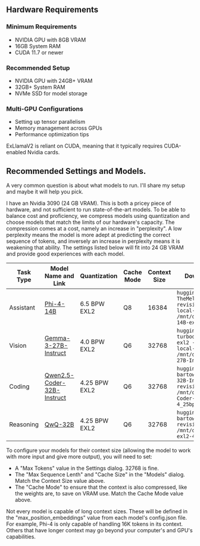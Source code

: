 ## Hardware Requirements

### Minimum Requirements
* NVIDIA GPU with 8GB VRAM
* 16GB System RAM
* CUDA 11.7 or newer

### Recommended Setup
* NVIDIA GPU with 24GB+ VRAM
* 32GB+ System RAM
* NVMe SSD for model storage

### Multi-GPU Configurations
* Setting up tensor parallelism
* Memory management across GPUs
* Performance optimization tips

ExLlamaV2 is reliant on CUDA, meaning that it typically requires CUDA-enabled Nvidia cards.

## Recommended Settings and Models.

A very common question is about what models to run. I'll share my setup and maybe it will help you pick.

I have an Nvidia 3090 (24 GB VRAM). This is both a pricey piece of hardware, and not sufficient to run state-of-the-art models. To be able to balance cost and proficiency, we compress models using quantization and choose models that match the limits of our hardware's capacity. The compression comes at a cost, namely an increase in "perplexity". A low perplexity means the model is more adept at predicting the correct sequence of tokens, and inversely an increase in perplexity means it is weakening that ability. The settings listed below will fit into 24 GB VRAM and provide good experiences with each model.

| Task Type | Model Name and Link                                                                            | Quantization  | Cache Mode | Context Size | Download Command                                                                                                                                               |
|-----------|------------------------------------------------------------------------------------------------|---------------|------------|--------------|----------------------------------------------------------------------------------------------------------------------------------------------------------------|
| Assistant | [Phi-4-14B](https://huggingface.co/TheMelonGod/phi-4-exl2)                                     | 6.5  BPW EXL2 | Q8         | 16384        | ```huggingface-cli download TheMelonGod/phi-4-exl2 --revision 8hb-6.5bpw --local-dir /mnt/data/models/Phi-4-14B-exl2-6_5bpw/```                                |
| Vision    | [Gemma-3-27B-Instruct](https://huggingface.co/turboderp/gemma-3-27b-it-exl2)                   | 4.0  BPW EXL2 | Q6         | 32768        | ```huggingface-cli download turboderp/gemma-3-27b-it-exl2 --revision 4.0bpw --local-dir /mnt/data/models/Gemma-3-27B-Instruct-exl2-4_0bpw/```                  |
| Coding    | [Qwen2.5-Coder-32B-Instruct](https://huggingface.co/bartowski/Qwen2.5-Coder-32B-Instruct-exl2) | 4.25 BPW EXL2 | Q6         | 32768        | ```huggingface-cli download bartowski/Qwen2.5-Coder-32B-Instruct-exl2 --revision 4_25 --local-dir /mnt/data/models/Qwen2.5-Coder-32B-Instruct-exl2-4_25bpw/``` |
| Reasoning | [QwQ-32B](https://huggingface.co/bartowski/QwQ-32B-exl2)                                       | 4.25 BPW EXL2 | Q6         | 32768        | ```huggingface-cli download bartowski/QwQ-32B-exl2 --revision 4_25 --local-dir /mnt/data/models/QwQ-32B-exl2-4_25bpw/```                                       |

To configure your models for their context size (allowing the model to work with more input and give more output), you will need to set:
* A "Max Tokens" value in the Settings dialog. 32768 is fine.
* The "Max Sequence Lenth" and "Cache Size" in the "Models" dialog. Match the Context Size value above.
* The "Cache Mode" to ensure that the context is also compressed, like the weights are, to save on VRAM use. Match the Cache Mode value above. 

Not every model is capable of long context sizes. These will be defined in the "max_position_embeddings" value from each model's config.json file. For example, Phi-4 is only capable of handling 16K tokens in its context. Others that have longer context may go beyond your computer's and GPU's capabilities.